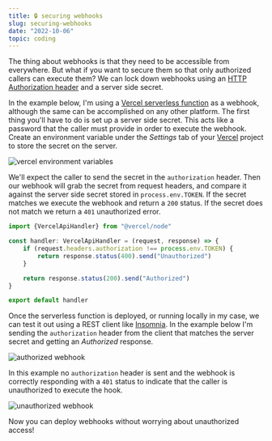 ```yaml
---
title: 🔒 securing webhooks
slug: securing-webhooks
date: "2022-10-06"
topic: coding
---
```


The thing about webhooks is that they need to be accessible from everywhere. But what if you want to secure them so that only authorized callers can execute them? We can lock down webhooks using an [HTTP Authorization header][authorization-header] and a server side secret.

In the example below, I'm using a [Vercel serverless function][vercel-functions] as a webhook, although the same can be accomplished on any other platform. The first thing you'll have to do is set up a server side secret. This acts like a password that the caller must provide in order to execute the webhook. Create an environment variable under the _Settings_ tab of your [Vercel][vercel] project to store the secret on the server.

![vercel environment variables][vercel-environment-variables]

We'll expect the caller to send the secret in the `authorization` header. Then our webhook will grab the secret from request headers, and compare it against the server side secret stored in `process.env.TOKEN`. If the secret matches we execute the webhook and return a `200` status. If the secret does not match we return a `401` unauthorized error.

```typescript
import {VercelApiHandler} from "@vercel/node"

const handler: VercelApiHandler = (request, response) => {
    if (request.headers.authorization !== process.env.TOKEN) {
        return response.status(400).send("Unauthorized")
    }

    return response.status(200).send("Authorized")
}

export default handler
```

Once the serverless function is deployed, or running locally in my case, we can test it out using a REST client like [Insomnia][insomnia]. In the example below I'm sending the `authorization` header from the client that matches the server secret and getting an _Authorized_ response.

![authorized webhook][authorized-webhook]

In this example no `authorization` header is sent and the webhook is correctly responding with a `401` status to indicate that the caller is unauthorized to execute the hook.

![unauthorized webhook][unauthorized-webhook]

Now you can deploy webhooks without worrying about unauthorized access!

[vercel-functions]: https://vercel.com/docs/concepts/functions/serverless-functions
[authorization-header]: https://developer.mozilla.org/en-US/docs/Web/HTTP/Headers/Authorization
[password-generator]: https://www.lastpass.com/features/password-generator
[vercel-environment-variables]: https://res.cloudinary.com/bradgarropy/image/upload/f_auto,q_auto/bradgarropy.com/posts/vercel-environment-variables.png
[authorized-webhook]: https://res.cloudinary.com/bradgarropy/image/upload/f_auto,q_auto/bradgarropy.com/posts/authorized-webhook.png
[unauthorized-webhook]: https://res.cloudinary.com/bradgarropy/image/upload/f_auto,q_auto/bradgarropy.com/posts/unauthorized-webhook.png
[insomnia]: https://insomnia.rest
[vercel]: https://vercel.com
